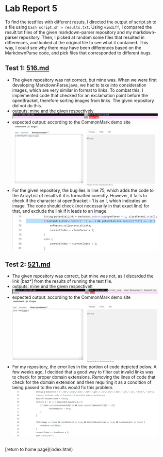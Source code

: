 # Lab Report 5

To find the testfiles with different resuts, I directed the output of script.sh to a file using ```bash script.sh > results.txt```. Using ```vimdiff```, I compared the result.txt files of the given markdown-parser repository and my markdown-parser repository. Then, I picked at random some files that resulted in differences, and looked at the original file to see what it contained. This way, I could see why there may have been differences based on the MarkdownParse code, and pick files that corresponded to different bugs. 

## Test 1: [516.md](https://github.com/nidhidhamnani/markdown-parser/blob/main/test-files/516.md) <br>
- The given repository was not correct, but mine was. When we were first developing MarkdownParse.java, we had to take into consideration images, which are very similar in format to links. To combat this, I implemented code that checked for an exclamation point before the openBracket, therefore sorting images from links. The given repository did not do this.
- outputs: mine and the given respectively <br> 
![Image](516-outputs.jpg) <br>
- expected output: according to the CommonMark demo site <br>
![Image](516-expected.jpg) <br>
- For the given repository, the bug lies in line 75, which adds the code to the ArrayList of results if it is formatted corectly. However, it fails to check if the character at openBracket - 1 is an !, which indicates an image. The code should check (not necessarily in that exact line) for that, and exclude the link if it leads to an image. <br>
![Image](1-bug.jpg) <br>

## Test 2: [521.md](https://github.com/nidhidhamnani/markdown-parser/blob/main/test-files/521.md) <br>
- The given repository was correct, but mine was not, as I discarded the link [baz*] from the results of running the test file. <br>
- outputs: mine and the given respectivelt <br>
![Image](521-outputs.jpg)<br>
- expected output: according to the CommonMark demo site <br>
![Image](521-expected.jpg)<br>
- For my repository, the error lies in the portion of code depicted below. A few weeks ago, I decided that a good way to filter out invalid links was to check for proper domain extensions. Removing the lines of code that check for the domain extension and then requiring it as a condition of being passed to the results would fix this problem.<br>
![Image](2-bug.jpg)<br>
<br>
[return to home page](index.html)
